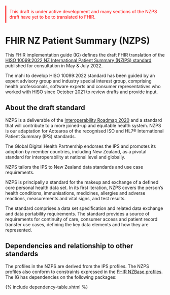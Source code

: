 <p style ="color:#ff0000; padding:10px; border-left:3px solid #ff0000;"> This draft is under active development and many sections of the NZPS draft have yet to be to translated to FHIR.</p>

# FHIR NZ Patient Summary (NZPS)

This FHIR implementation guide (IG) defines the draft FHIR translation of the [HISO 10099:2022 NZ International Patient Summary (NZIPS) standard](https://consult.health.govt.nz/hiso/hiso-10099-2022-nzips/supporting_documents/hiso10099nzipsdraft20220509.pdf) published for consultation in May & July 2022. 

The mahi to develop HISO 10099:2022 standard has been guided by an expert advisory group and industry special interest group, comprising health
professionals, software experts and consumer representatives who worked with HISO since October 2021 to review drafts and
provide input.

## About the draft standard

NZPS is a deliverable of the [Interoperability Roadmap 2020](https://www.health.govt.nz/publication/hiso-100832020-interoperability-roadmap) and a standard that will contribute to a more joined-up and equitable health system. NZPS is our adaptation for Aotearoa of the recognised ISO and HL7® International Patient Summary (IPS) standards. 

The Global Digital Health Partnership endorses the IPS and promotes its adoption by member countries, including New Zealand, as a pivotal standard for interoperability at national level and globally. 

NZPS tailors the IPS to New Zealand data standards and use case requirements.

NZPS is principally a standard for the makeup and exchange of a defined core personal health data set. In its first iteration, NZPS
covers the person’s health conditions, immunisations, medicines, allergies and adverse reactions, measurements and vital signs, and
test results.

The standard comprises a data set specification and related data exchange and data portability requirements. The standard provides
a source of requirements for continuity of care, consumer access and patient record transfer use cases, defining the key data
elements and how they are represented. 

## Dependencies and relationship to other standards

The profiles in the NZPS are derived from the IPS profiles. The NZPS profiles also conform to constraints expressed in the [FHIR NZBase profiles](https://fhir.org.nz/ig/base/index.html). The IG has dependencies on the following packages: 

{% include dependency-table.xhtml %}
